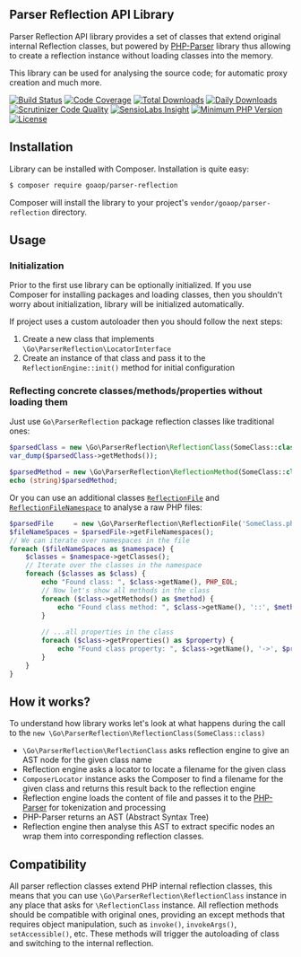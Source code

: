 Parser Reflection API Library
-----------------

Parser Reflection API library provides a set of classes that extend original internal Reflection classes, but powered by [PHP-Parser](https://github.com/nikic/PHP-Parser) library thus allowing to create a reflection instance without loading classes into the memory.

This library can be used for analysing the source code; for automatic proxy creation and much more.

[![Build Status](https://scrutinizer-ci.com/g/goaop/parser-reflection/badges/build.png?b=master)](https://scrutinizer-ci.com/g/goaop/parser-reflection/build-status/master)
[![Code Coverage](https://scrutinizer-ci.com/g/goaop/parser-reflection/badges/coverage.png?b=master)](https://scrutinizer-ci.com/g/goaop/parser-reflection/?branch=master)
[![Total Downloads](https://img.shields.io/packagist/dt/goaop/parser-reflection.svg)](https://packagist.org/packages/goaop/parser-reflection)
[![Daily Downloads](https://img.shields.io/packagist/dd/goaop/parser-reflection.svg)](https://packagist.org/packages/goaop/parser-reflection)
[![Scrutinizer Code Quality](https://scrutinizer-ci.com/g/goaop/parser-reflection/badges/quality-score.png?b=master)](https://scrutinizer-ci.com/g/goaop/parser-reflection/?branch=master)
[![SensioLabs Insight](https://img.shields.io/sensiolabs/i/1fdfee9c-839a-4209-a2f2-42dadc859621.svg)](https://insight.sensiolabs.com/projects/1fdfee9c-839a-4209-a2f2-42dadc859621)
[![Minimum PHP Version](https://img.shields.io/badge/php-%3E%3D%207.1-8892BF.svg)](https://php.net/)
[![License](https://img.shields.io/packagist/l/goaop/parser-reflection.svg)](https://packagist.org/packages/goaop/parser-reflection)

Installation
------------

Library can be installed with Composer. Installation is quite easy:

```bash
$ composer require goaop/parser-reflection
```

Composer will install the library to your project's `vendor/goaop/parser-reflection` directory.

Usage
------------

### Initialization

Prior to the first use library can be optionally initialized. If you use Composer for installing packages and loading classes, 
then you shouldn't worry about initialization, library will be initialized automatically.

If project uses a custom autoloader then you should follow the next steps:

1. Create a new class that implements `\Go\ParserReflection\LocatorInterface`
2. Create an instance of that class and pass it to the `ReflectionEngine::init()` method for initial configuration

### Reflecting concrete classes/methods/properties without loading them

Just use `Go\ParserReflection` package reflection classes like traditional ones:

```php
$parsedClass = new \Go\ParserReflection\ReflectionClass(SomeClass::class);
var_dump($parsedClass->getMethods());

$parsedMethod = new \Go\ParserReflection\ReflectionMethod(SomeClass::class, 'someMethod');
echo (string)$parsedMethod;
```

Or you can use an additional classes [`ReflectionFile`][0] and [`ReflectionFileNamespace`][1] to analyse a raw PHP files:

```php
$parsedFile     = new \Go\ParserReflection\ReflectionFile('SomeClass.php');
$fileNameSpaces = $parsedFile->getFileNamespaces();
// We can iterate over namespaces in the file
foreach ($fileNameSpaces as $namespace) {
    $classes = $namespace->getClasses();
    // Iterate over the classes in the namespace
    foreach ($classes as $class) {
        echo "Found class: ", $class->getName(), PHP_EOL;
        // Now let's show all methods in the class
        foreach ($class->getMethods() as $method) {
            echo "Found class method: ", $class->getName(), '::', $method->getName(), PHP_EOL;
        }
        
        // ...all properties in the class
        foreach ($class->getProperties() as $property) {
            echo "Found class property: ", $class->getName(), '->', $property->getName(), PHP_EOL;
        }
    }
}
```

How it works?
------------

To understand how library works let's look at what happens during the call to the `new \Go\ParserReflection\ReflectionClass(SomeClass::class)`

 * `\Go\ParserReflection\ReflectionClass` asks reflection engine to give an AST node for the given class name
 * Reflection engine asks a locator to locate a filename for the given class
 * `ComposerLocator` instance asks the Composer to find a filename for the given class and returns this result back to the reflection engine
 * Reflection engine loads the content of file and passes it to the [PHP-Parser](https://github.com/nikic/PHP-Parser) for tokenization and processing
 * PHP-Parser returns an AST (Abstract Syntax Tree)
 * Reflection engine then analyse this AST to extract specific nodes an wrap them into corresponding reflection classes.

Compatibility
------------

All parser reflection classes extend PHP internal reflection classes, this means that you can use `\Go\ParserReflection\ReflectionClass` instance in any place that asks for `\ReflectionClass` instance. All reflection methods should be compatible with original ones, providing an  except methods that requires object manipulation, such as `invoke()`, `invokeArgs()`, `setAccessible()`, etc. These methods will trigger the autoloading of class and switching to the internal reflection.

[0]: docs/reflection_file.md
[1]: docs/reflection_file_namespace.md
